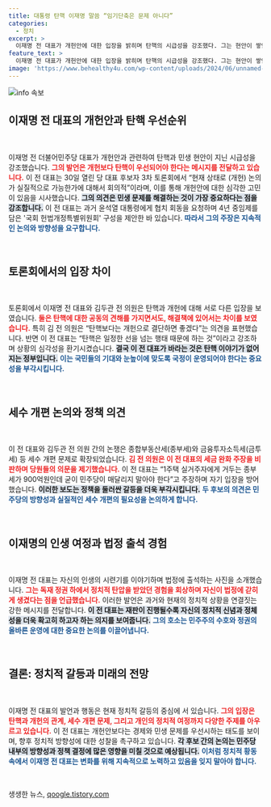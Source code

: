 ```yaml
---
title: 대통령 탄핵 이재명 말씀 “임기단축은 문제 아니다”
categories:
  - 정치
excerpt: >
  이재명 전 대표가 개헌안에 대한 입장을 밝히며 탄핵의 시급성을 강조했다. 그는 현안이 쌓인 상황에서 개헌 논의가 가능한지 회의적이라고 전하며, 당 내 논쟁에서 다양한 입장이 드러났다.
feature_text: >
  이재명 전 대표가 개헌안에 대한 입장을 밝히며 탄핵의 시급성을 강조했다. 그는 현안이 쌓인 상황에서 개헌 논의가 가능한지 회의적이라고 전하며, 당 내 논쟁에서 다양한 입장이 드러났다.
image: 'https://www.behealthy4u.com/wp-content/uploads/2024/06/unnamed-file.png'
---
```


<p><img src="https://www.behealthy4u.com/wp-content/uploads/2024/06/unnamed-file.png" alt="info 속보" /></p>

<h2 data-ke-size="size26">이재명 전 대표의 개헌안과 탄핵 우선순위</h2>

<p data-ke-size="size16">&nbsp;</p>

<p>이재명 전 더불어민주당 대표가 개헌안과 관련하여 탄핵과 민생 현안이 지닌 시급성을 강조했습니다. <b><span style="color: #ee2323;">그의 발언은 개헌보다 탄핵이 우선되어야 한다는 메시지를 전달하고 있습니다.</span></b> 이 전 대표는 30일 열린 당 대표 후보자 3차 토론회에서 “현재 상태로 (개헌) 논의가 실질적으로 가능한가에 대해서 회의적”이라며, 이를 통해 개헌안에 대한 심각한 고민이 있음을 시사했습니다. <b><span style="background-color: #21538527;">그의 의견은 민생 문제를 해결하는 것이 가장 중요하다는 점을 강조합니다.</span></b> 이 전 대표는 과거 윤석열 대통령에게 협치 회동을 요청하며 4년 중임제를 담은 '국회 헌법개정특별위원회' 구성을 제안한 바 있습니다. <b><span style="color: #1a5490;">따라서 그의 주장은 지속적인 논의와 방향성을 요구합니다.</span></b></p>

<p data-ke-size="size16">&nbsp;</p>

<h2 data-ke-size="size26">토론회에서의 입장 차이</h2>

<p data-ke-size="size16">&nbsp;</p>

<p>토론회에서 이재명 전 대표와 김두관 전 의원은 탄핵과 개헌에 대해 서로 다른 입장을 보였습니다. <b><span style="color: #ee2323;">둘은 탄핵에 대한 공동의 견해를 가지면서도, 해결책에 있어서는 차이를 보였습니다.</span></b> 특히 김 전 의원은 “탄핵보다는 개헌으로 결단하면 좋겠다”는 의견을 표현했습니다. 반면 이 전 대표는 “탄핵은 일정한 선을 넘는 행태 때문에 하는 것”이라고 강조하며 상황의 심각성을 환기시켰습니다. <b><span style="background-color: #21538527;">결국 이 전 대표가 바라는 것은 탄핵 이야기가 없어지는 정부입니다.</span></b> <b><span style="color: #1a5490;">이는 국민들의 기대와 눈높이에 맞도록 국정이 운영되어야 한다는 중요성을 부각시킵니다.</span></b></p>

<p data-ke-size="size16">&nbsp;</p>

<h2 data-ke-size="size26">세수 개편 논의와 정책 의견</h2>

<p data-ke-size="size16">&nbsp;</p>

<p>이 전 대표와 김두관 전 의원 간의 논쟁은 종합부동산세(종부세)와 금융투자소득세(금투세) 등 세수 개편 문제로 확장되었습니다. <b><span style="color: #ee2323;">김 전 의원은 이 전 대표의 세금 완화 주장을 비판하며 당원들의 의문을 제기했습니다.</span></b> 이 전 대표는 “1주택 실거주자에게 거두는 종부세가 900억원인데 굳이 민주당이 매달리지 말아야 한다”고 주장하며 자기 입장을 방어했습니다. <b><span style="background-color: #21538527;">이러한 보도는 정책을 둘러싼 갈등을 더욱 부각시킵니다.</span></b> <b><span style="color: #1a5490;">두 후보의 의견은 민주당의 방향성과 실질적인 세수 개편의 필요성을 논의하게 합니다.</span></b></p>

<p data-ke-size="size16">&nbsp;</p>

<h2 data-ke-size="size26">이재명의 인생 여정과 법정 출석 경험</h2>

<p data-ke-size="size16">&nbsp;</p>

<p>이재명 전 대표는 자신의 인생의 시련기를 이야기하며 법정에 출석하는 사진을 소개했습니다. <b><span style="color: #ee2323;">그는 독재 정권 하에서 정치적 탄압을 받았던 경험을 회상하며 자신이 법정에 갇히게 생겼다는 점을 언급했습니다.</span></b> 이러한 발언은 과거와 현재의 정치적 상황을 연결짓는 강한 메시지를 전달합니다. <b><span style="background-color: #21538527;">이 전 대표는 재판이 진행될수록 자신의 정치적 신념과 정체성을 더욱 확고히 하고자 하는 의지를 보여줍니다.</span></b> <b><span style="color: #1a5490;">그의 호소는 민주주의 수호와 정권의 올바른 운영에 대한 중요한 논의를 이끌어냅니다.</span></b></p>

<p data-ke-size="size16">&nbsp;</p>

<h2 data-ke-size="size26">결론: 정치적 갈등과 미래의 전망</h2>

<p data-ke-size="size16">&nbsp;</p>

<p>이재명 전 대표의 발언과 행동은 현재 정치적 갈등의 중심에 서 있습니다. <b><span style="color: #ee2323;">그의 입장은 탄핵과 개헌의 관계, 세수 개편 문제, 그리고 개인의 정치적 여정까지 다양한 주제를 아우르고 있습니다.</span></b> 이 전 대표는 개헌안보다는 경제와 민생 문제를 우선시하는 태도를 보이며, 향후 정치적 방향성에 대한 성찰을 촉구하고 있습니다. <b><span style="background-color: #21538527;">각 후보 간의 논의는 민주당 내부의 방향성과 정책 결정에 많은 영향을 미칠 것으로 예상됩니다.</span></b> <b><span style="color: #1a5490;">이처럼 정치적 황동 속에서 이재명 전 대표는 변화를 위해 지속적으로 노력하고 있음을 잊지 말아야 합니다.</span></b></p>

<p data-ke-size="size16">&nbsp;</p>
생생한 뉴스, <a href="https://qoogle.tistory.com" rel="dofollow">qoogle.tistory.com</a>


